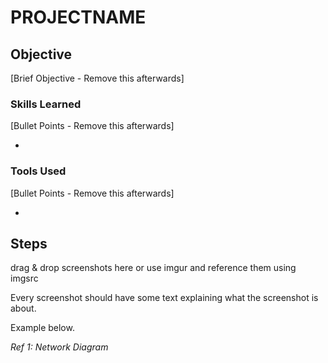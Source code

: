 # PROJECTNAME

## Objective
[Brief Objective - Remove this afterwards]



### Skills Learned
[Bullet Points - Remove this afterwards]

- 

### Tools Used
[Bullet Points - Remove this afterwards]

- 

## Steps
drag & drop screenshots here or use imgur and reference them using imgsrc

Every screenshot should have some text explaining what the screenshot is about.

Example below.

*Ref 1: Network Diagram*
